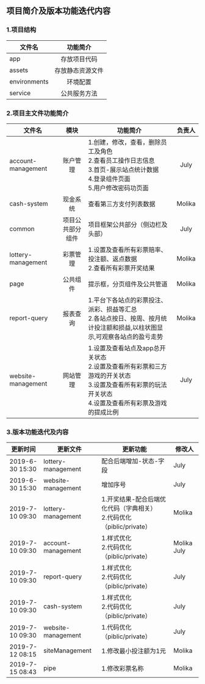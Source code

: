 ## 项目简介及版本功能迭代内容
### 1.项目结构
| 文件名  |     功能简介 |  
| ------------ | :----: |
| app  |  存放项目代码 |  
| assets  | 存放静态资源文件  | 
| environments | 环境配置 |
| service  |   公共服务方法|  
### 2.项目主文件功能简介
| 文件名  | 模块  |  功能简介 |  负责人 |
| ------------ | :----: | ------------ | :---: |
| account-management  |账户管理   |1.创建，修改，查看，删除员工及角色<br/>2.查看员工操作日志信息<br/>3.首页-展示站点统计数据<br/>4.登录组件页面<br/>5.用户修改密码功页面|  July |
|  cash-system |   现金系统|   查看第三方支付列表数据|   Molika|
|  common|   项目公共部分组件| 项目框架公共部分（侧边栏及头部）|  July |
| lottery-management |彩票管理   | 1.设置及查看所有彩票赔率、投注额、返点数据<br/>2.查看所有彩票开奖结果| Molika  |
| page |公共组件  |提示框，分页组件及公共管道 | Molika |
| report-query |报表查询  |1.平台下各站点的彩票投注、派彩、损益等汇总<br/>2.各站点按日、按周、按月统计投注额和损益,以柱状图显示,可观察各站点的盈亏走势 | Molika |
|   website-management| 网站管理  | 1.设置及查看站点及app总开关状态<br/>2.设置及查看所有彩票和三方游戏的开关状态<br/>3.设置及查看所有彩票的玩法开关状态<br/>4.设置及查看所有彩票及游戏的提成比例 | July |
### 3.版本功能迭代及内容
| 更新时间  | 更新文件  |  更新功能|  修改人 |
| ------------ | ------------ | ------------ | ------------ |
| 2019-6-30 15:30 | lottery-management |配合后端增加-状态-字段  |  July|
| 2019-6-30 15:30 | website-management |增加序号 |  July|
| 2019-7-10 09:30 | lottery-management |  1.开奖结果-配合后端优化代码（字典相关）<br/>2.代码优化（piblic/private）|  Molika |
| 2019-7-10 09:30 | account-management | 1.样式优化<br/>2.代码优化（piblic/private）|  Molika July|
| 2019-7-10 09:30 | report-query | 1.样式优化<br/>2.代码优化（piblic/private） |  July|
| 2019-7-10 09:30 | cash-system | 1.样式优化<br/>2.代码优化（piblic/private） |  July|
| 2019-7-10 09:30 | website-management | 1.代码优化（piblic/private） |  July|
| 2019-7-12 08:15 |  siteManagement | 1.修改最小投注额为1元 |Molika |
| 2019-7-15 08:43 | pipe | 1.修改彩票名称| Molika |
